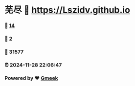 # 芜尽 :link: https://Lszidv.github.io 
### :page_facing_up: [14](https://Lszidv.github.io/tag.html) 
### :speech_balloon: 2 
### :hibiscus: 31577 
### :alarm_clock: 2024-11-28 22:06:47 
### Powered by :heart: [Gmeek](https://github.com/Meekdai/Gmeek)
